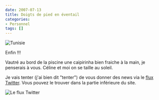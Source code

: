 ```yaml
---
date: 2007-07-13
title: Doigts de pied en éventail
categories:
- Personnel
tags: []
---
```

<img src="https://dlgjp9x71cipk.cloudfront.net/2007/07/tunesia.png" alt="Tunisie" />

Enfin !!!

Vautré au bord de la piscine une caipirinha  bien fraiche à la main, je penserais à vous. Céline et moi on se taille au soleil.

<!--more-->

Je vais tenter (j'ai bien dit "tenter") de vous donner des news via le <a href="https://twitter.com/alienlebarge" title="Flux RSS Twitter">flux Twitter</a>. Vous pouvez le trouver dans la partie inférieure du site.

<img src="https://dlgjp9x71cipk.cloudfront.net/2007/07/twitterrss.png" alt="Le flux Twitter" />
